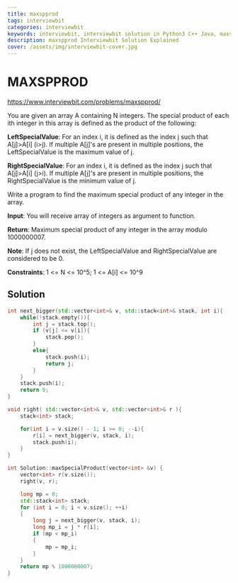 ```yaml
---
title: maxspprod
tags: interviewbit
categories: interviewbit
keywords: interviewbit, interviewbit solution in Python3 C++ Java, maxspprod solution
description: maxspprod Interviewbit Solution Explained
cover: /assets/img/interviewbit-cover.jpg
---
```


# MAXSPPROD

https://www.interviewbit.com/problems/maxspprod/

You are given an array A containing N integers. The special product of each ith integer in this array is defined as the product of the following:

**LeftSpecialValue**: For an index i, it is defined as the index j such that A[j]>A[i] (i>j). If multiple A[j]'s are present in multiple positions, the LeftSpecialValue is the maximum value of j. 

**RightSpecialValue**: For an index i, it is defined as the index j such that A[j]>A[i] (j>i). If multiple A[j]'s are present in multiple positions, the RightSpecialValue is the minimum value of j.

Write a program to find the maximum special product of any integer in the array.

**Input**: You will receive array of integers as argument to function.

**Return**: Maximum special product of any integer in the array modulo 1000000007.

**Note**: If j does not exist, the LeftSpecialValue and RightSpecialValue are considered to be 0.

**Constraints**: 1 <= N <= 10^5; 1 <= A[i] <= 10^9


## Solution

```cpp
int next_bigger(std::vector<int>& v, std::stack<int>& stack, int i){
    while(!stack.empty()){
        int j = stack.top();
        if (v[j] <= v[i]){
            stack.pop();
        }
        else{
            stack.push(i);
            return j;
        }
    }
    stack.push(i);
    return 0;
}

void right( std::vector<int>& v, std::vector<int>& r ){
    stack<int> stack;

    for(int i = v.size() - 1; i >= 0; --i){
        r[i] = next_bigger(v, stack, i);
        stack.push(i);
    }
}

int Solution::maxSpecialProduct(vector<int> &v) {
    vector<int> r(v.size());
    right(v, r);

    long mp = 0;
    std::stack<int> stack;
    for (int i = 0; i < v.size(); ++i)
    {
        long j = next_bigger(v, stack, i);
        long mp_i = j * r[i];
        if (mp < mp_i)
        {
            mp = mp_i;
        }
    }
    return mp % 1000000007;
}
```

